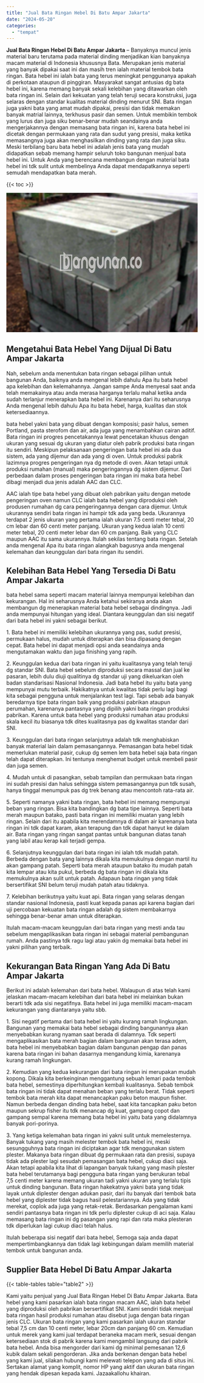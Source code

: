 ```yaml
---
title: "Jual Bata Ringan Hebel Di Batu Ampar Jakarta"
date: "2024-05-20"
categories: 
  - "tempat"
---
```


**Jual Bata Ringan Hebel Di Batu Ampar Jakarta** – Banyaknya muncul jenis material baru terutama pada material dinding menjadikan kian banyaknya macam material di Indonesia khususnya Bata. Merupakan jenis material yang banyak dipakai saat ini dan masih tren ialah material tembok bata ringan. Bata hebel ini ialah bata yang terus meningkat penggunanya apakah di perkotaan ataupun di pinggiran. Masyarakat sangat antusias dg bata hebel ini, karena memang banyak sekali kelebihan yang ditawarkan oleh bata ringan ini. Selain dari kekuatan yang telah teruji secara konstruksi, juga selaras dengan standar kualitas material dinding menurut SNI. Bata ringan juga yakni bata yang amat mudah dipakai, presisi dan tidak memakan banyak matrial lainnya, terkhusus pasir dan semen. Untuk membikin tembok yang lurus dan juga siku benar-benar mudah seandainya anda mengerjakannya dengan memasang bata ringan ini, karena bata hebel ini dicetak dengan permukaan yang rata dan sudut yang presisi, maka ketika memasangnya juga akan menghasilkan dinding yang rata dan juga siku. Meski terbilang baru bata hebel ini adalah jenis bata yang mudah didapatkan sebab memang hampir seluruh toko bangunan menjual bata hebel ini. Untuk Anda yang berencana membangun dengan material bata hebel ini tdk sulit untuk membelinya Anda dapat mendapatkannya seperti semudah mendapatkan bata merah.

{{< toc >}}

![Jual Bata Ringan Hebel Di Batu Ampar Jakarta](/images/jual-hebel-murah-40.png)

## Mengetahui Bata Hebel Yang Dijual Di Batu Ampar Jakarta

Nah, sebelum anda menentukan bata ringan sebagai pilihan untuk bangunan Anda, baiknya anda mengenal lebih dahulu Apa itu bata hebel apa kelebihan dan kelemahannya. Jangan sampe Anda menyesal saat anda telah memakainya atau anda merasa harganya terlalu mahal ketika anda sudah terlanjur menerapkan bata hebel ini. Karenanya dari itu seharusnya Anda mengenal lebih dahulu Apa itu bata hebel, harga, kualitas dan stok ketersediaannya.

bata hebel yakni bata yang dibuat dengan komposisi; pasir halus, semen Portland, pasta sterofom dan air, ada juga yang menambahkan cairan aditif. Bata ringan ini progres pencetakannya lewat pencetakan khusus dengan ukuran yang sesuai dg ukuran yang diatur oleh pabrik produksi bata ringan itu sendiri. Meskipun pelaksanaan pengeringan bata hebel ini ada dua sistem, ada yang dijemur dan ada yang di oven. Untuk produksi pabrik lazimnya progres pengeringan nya dg metode di oven. Akan tetapi untuk produksi rumahan (manual) maka pengeringannya dg sistem dijemur. Dari perbedaan dalam proses pengeringan bata ringan ini maka bata hebel dibagi menjadi dua jenis adalah AAC dan CLC.

AAC ialah tipe bata hebel yang dibuat oleh pabrikan yaitu dengan metode pengeringan oven namun CLC ialah bata hebel yang diproduksi oleh produsen rumahan dg cara pengeringannya dengan cara dijemur. Untuk ukurannya sendiri bata ringan ini hampir tdk ada yang beda. Ukurannya terdapat 2 jenis ukuran yang pertama ialah ukuran 7.5 centi meter tebal, 20 cm lebar dan 60 centi meter panjang. Ukuran yang kedua ialah 10 centi meter tebal, 20 centi meter lebar dan 60 cm panjang. Baik yang CLC maupun AAC itu sama ukurannya. Itulah sekilas tentang bata ringan. Setelah anda mengenal Apa itu bata ringan alangkah bagusnya anda mengenal kelemahan dan keunggulan dari bata ringan itu sendiri.

## Kelebihan Bata Hebel Yang Tersedia Di Batu Ampar Jakarta

bata hebel sama seperti macam material lainnya mempunyai kelebihan dan kekurangan. Hal ini seharusnya Anda ketahui sekiranya anda akan membangun dg menerapkan material bata hebel sebagai dindingnya. Jadi anda mempunyai hitungan yang ideal. Diantara keunggulan dan sisi negatif dari bata hebel ini yakni sebagai berikut.

1\. Bata hebel ini memiliki kelebihan ukurannya yang pas, sudut presisi, permukaan halus, mudah untuk diterapkan dan bisa dipasang dengan cepat. Bata hebel ini dapat menjadi opsi anda seandainya anda mengutamakan waktu dan juga finishing yang rapih.

2\. Keunggulan kedua dari bata ringan ini yaitu kualitasnya yang telah teruji dg standar SNI. Bata hebel sebelum diproduksi secara massal dan jual ke pasaran, lebih dulu diuji qualitinya dg standar uji yang dikeluarkan oleh badan standarisasi Nasional Indonesia. Jadi bata hebel itu yaitu bata yang mempunyai mutu terbaik. Hakikatnya untuk kwalitas tidak perlu lagi bagi kita sebagai pengguna untuk menjalankan test lagi. Tapi sebab ada banyak beredarnya tipe bata ringan baik yang produksi pabrikan ataupun perumahan, karenanya pantasnya yang dipilih yakni bata ringan produksi pabrikan. Karena untuk bata hebel yang produksi rumahan atau produksi skala kecil itu biasanya tdk dites kualitasnya pas dg kwalitas standar dari SNI.

3\. Keunggulan dari bata ringan selanjutnya adalah tdk menghabiskan banyak material lain dalam pemasangannya. Pemasangan bata hebel tidak memerlukan material pasir, cukup dg semen lem bata hebel saja bata ringan telah dapat diterapkan. Ini tentunya menghemat budget untuk membeli pasir dan juga semen.

4\. Mudah untuk di pasangkan, sebab tampilan dan permukaan bata ringan ini sudah presisi dan halus sehingga sistem pemasangannya pun tdk susah, hanya tinggal menumpuk pas dg trek benang atau mencontoh rata-rata air.

5\. Seperti namanya yakni bata ringan, bata hebel ini memang mempunyai beban yang ringan. Bisa kita bandingkan dg bata tipe lainnya. Seperti bata merah maupun batako, pasti bata ringan ini memiliki muatan yang lebih ringan. Selain dari itu apabila kita merendamnya di dalam air karenanya bata ringan ini tdk dapat karam, akan terapung dan tdk dapat hanyut ke dalam air. Bata ringan yang ringan sangat pantas untuk bangunan diatas tanah yang labil atau kerap kali terjadi gempa.

6\. Selanjutnya keunggulan dari bata ringan ini ialah tdk mudah patah. Berbeda dengan bata yang lainnya dikala kita memukulnya dengan martil itu akan gampang patah. Seperti bata merah ataupun batako itu mudah patah kita lempar atau kita pukul, berbeda dg bata ringan ini dikala kita memukulnya akan sulit untuk patah. Adapaun bata ringan yang tidak bersertifikat SNI belum teruji mudah patah atau tidaknya.

7\. Kelebihan berikutnya yaitu kuat api. Bata ringan yang selaras dengan standar nasional Indonesia, pasti kuat kepada panas api karena bagian dari uji percobaan kekuatan bata ringan adalah dg sistem membakarnya sehingga benar-benar aman untuk diterapkan.

Itulah macam-macam keunggulan dari bata ringan yang mesti anda tau sebelum mengaplikasikan bata ringan ini sebagai material pembangunan rumah. Anda pastinya tdk ragu lagi atau yakin dg memakai bata hebel ini yakni pilihan yang terbaik.

## Kekurangan Bata Ringan Yang Ada Di Batu Ampar Jakarta

Berikut ini adalah kelemahan dari bata hebel. Walaupun di atas telah kami jelaskan macam-macam kelebihan dari bata hebel ini melainkan bukan berarti tdk ada sisi negatifnya. Bata hebel ini juga memiliki macam-macam kekurangan yang diantaranya yaitu sbb.

1\. Sisi negatif pertama dari bata hebel ini yaitu kurang ramah lingkungan. Bangunan yang memakai bata hebel sebagai dinding bangunannya akan menyebabkan kurang nyaman saat berada di dalamnya. Tdk seperti mengaplikasikan bata merah bagian dalam bangunan akan terasa adem, bata hebel ini menyebabkan bagian dalam bangunan pengap dan panas karena bata ringan ini bahan dasarnya mengandung kimia, karenanya kurang ramah lingkungan.

2\. Kemudian yang kedua kekurangan dari bata ringan ini merupakan mudah kopong. Dikala kita berkeinginan menggantung sebuah lemari pada tembok bata hebel, semestinya diperhitungkan kembali kualitasnya. Sebab tembok bata ringan ini tidak dapat menahan beban yang terlalu berat. Tidak seperti tembok bata merah kita dapat menancapkan paku beton maupun fisher. Namun berbeda dengan dinding bata hebel, saat kita tancapkan paku beton maupun sekrup fisher itu tdk menancap dg kuat, gampang copot dan gampang sempal karena memang bata hebel ini yaitu bata yang didalamnya banyak pori-porinya.

3\. Yang ketiga kelemahan bata ringan ini yakni sulit untuk memelesternya. Banyak tukang yang masih melester tembok bata hebel ini, meski sesungguhnya bata ringan ini diciptakan agar tdk menggunakan sistem plester. Makanya bata ringan dibuat dg permukaan rata dan presisi, supaya tidak ada plester lagi sesudah pemasangan bata hebel, cukup diaci saja. Akan tetapi apabila kita lihat di lapangan banyak tukang yang masih plester bata hebel terutamanya bagi pengguna bata ringan yang berukuran tebal 7,5 centi meter karena memang ukuran tadi yakni ukuran yang terlalu tipis untuk dinding bangunan. Bata ringan hakekatnya yakni bata yang tidak layak untuk diplester dengan adukan pasir, dari itu banyak dari tembok bata hebel yang diplester tidak bagus hasil pelestariannya. Ada yang tidak merekat, coplok ada juga yang retak-retak. Berdasarkan pengalaman kami sendiri pantasnya bata ringan ini tdk perlu diplester cukup di aci saja. Kalau memasang bata ringan ini dg pasangan yang rapi dan rata maka plesteran tdk diperlukan lagi cukup diaci telah halus.

Itulah beberapa sisi negatif dari bata hebel, Semoga saja anda dapat mempertimbangkannya dan tidak lagi kebingungan dalam memilih material tembok untuk bangunan anda.

## Supplier Bata Hebel Di Batu Ampar Jakarta

{{< table-tables table="table2" >}}

Kami yaitu penjual yang Jual Bata Ringan Hebel Di Batu Ampar Jakarta. Bata hebel yang kami pasarkan ialah bata ringan macam AAC, ialah bata hebel yang diproduksi oleh pabrikan bersertifikat SNI. Kami sendiri tidak menjual bata ringan hasil produksi rumahan atau disebut juga dengan bata ringan jenis CLC. Ukuran bata ringan yang kami pasarkan ialah ukuran standar tebal 7,5 cm dan 10 centi meter, lebar 20cm dan panjang 60 cm. Kemudian untuk merek yang kami jual terdapat beraneka macam merk, sesuai dengan ketersediaan stok di pabrik karena kami mengambil langsung dari pabrik bata hebel. Anda bisa mengorder dari kami dg minimal pemesanan 12,6 kubik dalam sekali pengorderan. Jika anda berkenan dengan bata hebel yang kami jual, silakan hubungi kami melewati telepon yang ada di situs ini. Sertakan alamat yang komplit, nomor HP yang aktif dan ukuran bata ringan yang hendak dipesan kepada kami. Jazaakallohu khairan.
